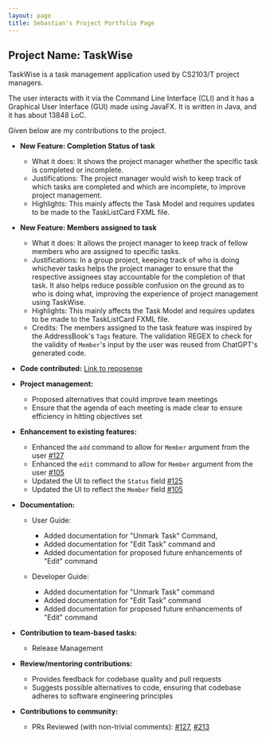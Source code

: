 ```yaml
---
layout: page
title: Sebastian's Project Portfolio Page
---
```


## Project Name: TaskWise

TaskWise is a task management application used by CS2103/T project managers.

The user interacts with it via the Command Line Interface (CLI) and it has a Graphical User
Interface (GUI) made using JavaFX. It is written in Java, and it has about 13848 LoC.

Given below are my contributions to the project.

* **New Feature: Completion Status of task**
  * What it does: It shows the project manager whether the specific task is completed or incomplete.
  * Justifications: The project manager would wish to keep track of which tasks are completed and which are incomplete,
    to improve project management.
  * Highlights: This mainly affects the Task Model and requires updates to be made to the TaskListCard FXML file.
* **New Feature: Members assigned to task**
  * What it does: It allows the project manager to keep track of fellow members who are assigned to specific tasks.
  * Justifications: In a group project, keeping track of who is doing whichever tasks helps the project manager to
    ensure that the respective assignees stay accountable for the completion of that task. It also helps reduce possible
    confusion on the ground as to who is doing what, improving the experience of project management using TaskWise.
  * Highlights: This mainly affects the Task Model and requires updates to be made to the TaskListCard FXML file.
  * Credits: The members assigned to the task feature was inspired by the AddressBook's `Tags` feature. The validation REGEX to check for the validity of `Member`'s input by the user was reused from ChatGPT's
    generated code.

* **Code contributed:** [Link to reposense](https://nus-cs2103-ay2324s1.github.io/tp-dashboard/?search=&sort=groupTitle&sortWithin=title&timeframe=commit&mergegroup=&groupSelect=groupByRepos&breakdown=true&checkedFileTypes=docs~functional-code~test-code&since=2023-09-22&tabOpen=true&tabType=authorship&tabAuthor=Sebtey&tabRepo=AY2324S1-CS2103T-T17-1%2Ftp%5Bmaster%5D&authorshipIsMergeGroup=false&authorshipFileTypes=docs~functional-code~test-code&authorshipIsBinaryFileTypeChecked=false&authorshipIsIgnoredFilesChecked=false)

* **Project management:**
  * Proposed alternatives that could improve team meetings
  * Ensure that the agenda of each meeting is made clear to ensure efficiency in hitting objectives set

* **Enhancement to existing features:**
  * Enhanced the `add` command to allow for `Member` argument from the user [#127](https://github.com/AY2324S1-CS2103T-T17-1/tp/pull/127)
  * Enhanced the `edit` command to allow for `Member` argument from the user [#105](https://github.com/AY2324S1-CS2103T-T17-1/tp/pull/105)
  * Updated the UI to reflect the `Status` field [#125](https://github.com/AY2324S1-CS2103T-T17-1/tp/pull/125)
  * Updated the UI to reflect the `Member` field [#105](https://github.com/AY2324S1-CS2103T-T17-1/tp/pull/105)

* **Documentation:**
  * User Guide:
    * Added documentation for "Unmark Task" Command,
    * Added documentation for "Edit Task" command and
    * Added documentation for proposed future enhancements of "Edit" command

  * Developer Guide:
    * Added documentation for "Unmark Task" command
    * Added documentation for "Edit Task" command
    * Added documentation for proposed future enhancements of "Edit" command

* **Contribution to team-based tasks:**
  * Release Management

* **Review/mentoring contributions:**
  * Provides feedback for codebase quality and pull requests
  * Suggests possible alternatives to code, ensuring that codebase adheres to software engineering principles

* **Contributions to community:**
  * PRs Reviewed (with non-trivial comments): [#127](https://github.com/AY2324S1-CS2103T-T17-1/tp/pull/127), [#213](https://github.com/AY2324S1-CS2103T-T17-1/tp/pull/213)
